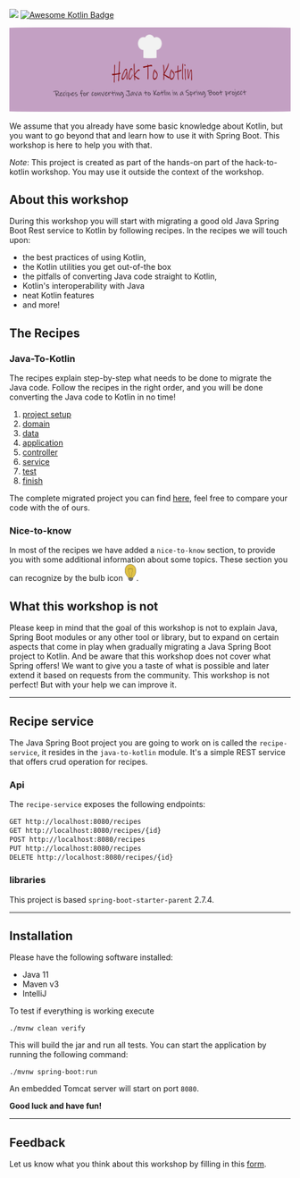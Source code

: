 ![](https://github.com/alimeshkat/hack-to-kotlin/actions/workflows/build.yml/badge.svg) [![Awesome Kotlin Badge](https://kotlin.link/awesome-kotlin.svg)](https://github.com/KotlinBy/awesome-kotlin)

![](recipes/sources/png/HackToKotlinLogo.png)

We assume that you already have some basic knowledge about Kotlin, but you want to go beyond that and learn how to use
it with Spring Boot.
This workshop is here to help you with that.

*Note*: This project is created as part of the hands-on part of the hack-to-kotlin workshop. You may use it outside the context of the workshop.

## About this workshop

During this workshop you will start with migrating a good old Java Spring Boot Rest service to Kotlin by following recipes.
In the recipes we will touch upon:

- the best practices of using Kotlin,
- the Kotlin utilities you get out-of-the box
- the pitfalls of converting Java code straight to Kotlin,
- Kotlin's interoperability with Java
- neat Kotlin features
- and more!

## The Recipes

### Java-To-Kotlin
The recipes explain step-by-step what needs to be done to migrate the Java code.
Follow the recipes in the right order, and you will be done converting the Java code to Kotlin in no time!

1) [project setup](recipes/java-to-kotlin/1-project-setup/Recipe.md)  
2) [domain](recipes/java-to-kotlin/2-domain-models/Recipe.md)  
3) [data](recipes/java-to-kotlin/3-data/Recipe.md)  
4) [application](recipes/java-to-kotlin/4-application/Recipe.md)  
5) [controller](recipes/java-to-kotlin/5-controller/Recipe.md)  
6) [service](recipes/java-to-kotlin/6-service/Recipe.md)  
7) [test](recipes/java-to-kotlin/7-test/Recipe.md)    
8) [finish](recipes/java-to-kotlin/Finish.md)

The complete migrated project you can find [here](java-to-kotlin-complete), feel free to compare your code with the of ours.

### Nice-to-know

In most of the recipes we have added a `nice-to-know` section, to provide you with some additional information about some topics.
These section you can recognize by the bulb icon ![](recipes/sources/png/light-bulb-xs.png).

## What this workshop is not

Please keep in mind that the goal of this workshop is not to explain Java, Spring Boot modules or any other tool or library, but to expand on
certain aspects that come in play when gradually
migrating a Java Spring Boot project to Kotlin. And be aware that this workshop does not cover what Spring offers! We want to give
you a taste of what is
possible and later extend it based on requests from the community. 
This workshop is not perfect! But with your help we can improve it.

---

## Recipe service

The Java Spring Boot project you are going to work on is called the `recipe-service`, it resides in the `java-to-kotlin` module.
It's a simple REST service that offers crud operation for recipes.

### Api

The `recipe-service` exposes the following endpoints:

````
GET http://localhost:8080/recipes
GET http://localhost:8080/recipes/{id}
POST http://localhost:8080/recipes
PUT http://localhost:8080/recipes
DELETE http://localhost:8080/recipes/{id}
````

### libraries 

This project is based `spring-boot-starter-parent` 2.7.4.

---

## Installation

Please have the following software installed:

- Java 11
- Maven v3
- IntelliJ

To test if everything is working execute

```shell 
./mvnw clean verify
```

This will build the jar and run all tests. You can start the application by running the following command:

```shell
./mvnw spring-boot:run
```

An embedded Tomcat server will start on port ``8080``.

**Good luck and have fun!**

---

## Feedback

Let us know what you think about this workshop by filling in this [form](https://forms.gle/NYLUQQYk4YKRGB5DA).
